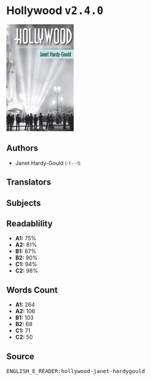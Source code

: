 # Hollywood <kbd>v2.4.0</kbd>

![](./cover.medium.jpg "")

## Authors


 - Janet Hardy-Gould <small>(-1 - -1)</small>

## Translators



## Subjects



## Readablility


 - **A1:** 75%
 - **A2:** 81%
 - **B1:** 87%
 - **B2:** 90%
 - **C1:** 94%
 - **C2:** 98%

## Words Count


 - **A1:** 264
 - **A2:** 106
 - **B1:** 103
 - **B2:** 68
 - **C1:** 71
 - **C2:** 50

## Source


<kbd>ENGLISH_E_READER:hollywood-janet-hardygould</kbd>
